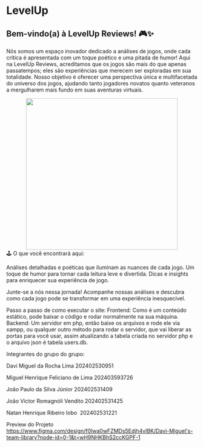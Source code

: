 # LevelUp
## Bem-vindo(a) à LevelUp Reviews! 🎮✨

Nós somos um espaço inovador dedicado a análises de jogos, onde cada crítica é apresentada com um toque poético e uma pitada de humor!
Aqui na LevelUp Reviews, acreditamos que os jogos são mais do que apenas passatempos; eles são experiências que merecem ser exploradas em sua totalidade. Nosso objetivo é oferecer uma perspectiva única e multifacetada do universo dos jogos, ajudando tanto jogadores novatos quanto veteranos a mergulharem mais fundo em suas aventuras virtuais.

<div align="center">
<img src="https://github.com/user-attachments/assets/da068ad3-38d6-48bf-b7b8-fe5776c79be4" width="400px" />
</div>
🕹️ O que você encontrará aqui:

Análises detalhadas e poéticas que iluminam as nuances de cada jogo.
Um toque de humor para tornar cada leitura leve e divertida.
Dicas e insights para enriquecer sua experiência de jogo.

Junte-se a nós nessa jornada! Acompanhe nossas análises e descubra como cada jogo pode se transformar em uma experiência inesquecível.

Passo a passo de como executar o site: Frontend: Como é um conteúdo estático, pode baixar o código e rodar normalmente na sua máquina. Backend: Um servidor em php, então baixe os arquivos e rode ele via xampp, ou qualquer outro método para rodar o servidor, que vai liberar as portas para você usar, assim atualizando a tabela criada no servidor php e o arquivo json é tabela users.db.

Integrantes do grupo do grupo:

Davi Miguel da Rocha Lima 
202402530951

Miguel Henrique Feliciano de Lima 
202403593726

João Paulo da Silva Júnior
202402531409

João Victor Romagnóli Vendito 
202402531425

Natan Henrique Ribeiro lobo 
202402531221

Preview do Projeto
https://www.figma.com/design/f0lwa0wFZMDs5Edjh4vlBK/Davi-Miguel's-team-library?node-id=0-1&t=wH9NHKBhS2ccKGPF-1
